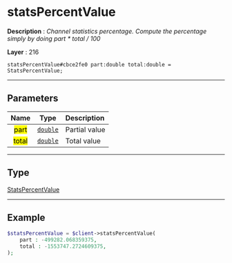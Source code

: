 # statsPercentValue

**Description** : *Channel statistics percentage\.
Compute the percentage simply by doing part \* total / 100*

**Layer** : 216

```tl
statsPercentValue#cbce2fe0 part:double total:double = StatsPercentValue;
```

---

## Parameters

| Name | Type | Description |
| :---: | :---: | :--- |
| <mark>part</mark> | [`double`](type/double) | Partial value |
| <mark>total</mark> | [`double`](type/double) | Total value |

---

## Type

[StatsPercentValue](type/StatsPercentValue)

---

## Example

```php
$statsPercentValue = $client->statsPercentValue(
	part : -499282.068359375,
	total : -1553747.2724609375,
);
```